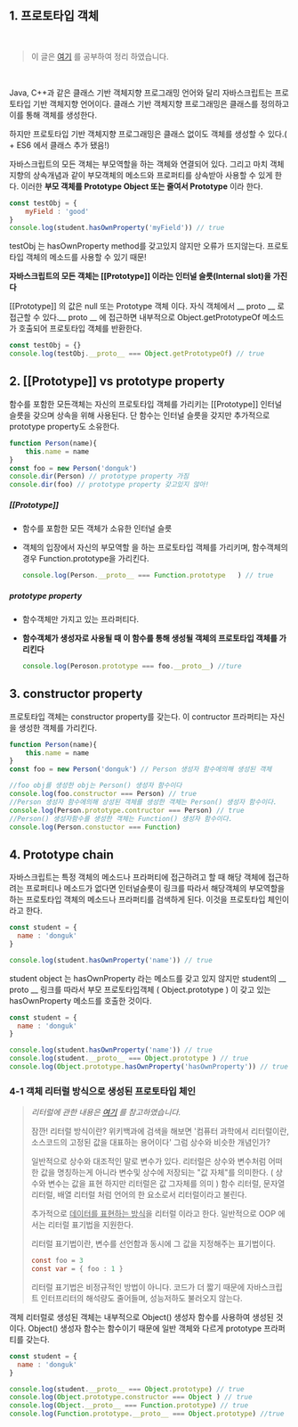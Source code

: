 ## 1. 프로토타입 객체

<br/>

> 이 글은 [여기](https://poiemaweb.com/js-prototype) 를 공부하여 정리 하였습니다.

<br/>

Java, C++과 같은 클래스 기반 객체지향 프로그래밍 언어와 달리 자바스크립트는 프로토타입 기반 객체지향 언어이다. 클래스 기반 객체지향 프로그래밍은 클래스를 정의하고 이를 통해 객체를 생성한다.

하지만 프로토타입 기반 객체지향 프로그래밍은 클래스 없이도 객체를 생성할 수 있다.( + ES6 에서 클래스 추가 됐음!)

자바스크립트의 모든 객체는 부모역할을 하는 객체와 연결되어 있다. 그리고 마치 객체 지향의 상속개념과 같이 부모객체의 메소드와 프로퍼티를 상속받아 사용할 수 있게 한다. 이러한 **부모 객체를 Prototype Object 또는 줄여서 Prototype** 이라 한다.

```javascript
const testObj = {
	myField : 'good'
}
console.log(student.hasOwnProperty('myField')) // true
```

testObj 는 hasOwnProperty method를 갖고있지 않지만 오류가 뜨지않는다. 프로토타입 객체의 메소드를 사용할 수 있기 때문!

**자바스크립트의 모든 객체는 [[Prototype]] 이라는 인터널 슬릇(Internal slot)을 가진다**

[[Prototype]] 의 값은 null 또는 Prototype 객체 이다. 자식 객체에서 __ proto __ 로 접근할 수 있다.__ proto __ 에 접근하면 내부적으로 Object.getPrototypeOf 메소드가 호출되어 프로토타입 객체를 반환한다.

```js
const testObj = {}
console.log(testObj.__proto__ === Object.getPrototypeOf) // true
```

 

## 2. [[Prototype]] vs prototype property

함수를 포함한 모든객체는 자신의 프로토타입 객체를 가리키는 [[Prototype]] 인터널 슬릇을 갖으며 상속을 위해 사용된다. 단 함수는 인터널 슬릇을 갖지만 추가적으로 prototype property도 소유한다.

```js
function Person(name){
	this.name = name
}
const foo = new Person('donguk')
console.dir(Person) // prototype property 가짐
console.dir(foo) // prototype property 갖고있지 않아!
```

##### [[Prototype]]

- 함수를 포함한 모든 객체가 소유한 인터널 슬릇

- 객체의 입장에서 자신의 부모역할 을 하는 프로토타입 객체를 가리키며, 함수객체의 경우 Function.prototype을 가리킨다.

  ```js
  console.log(Person.__proto__ === Function.prototype	) // true
  ```

##### prototype property

- 함수객체만 가지고 있는 프라퍼티다.

- **함수객체가 생성자로 사용될 때 이 함수를 통해 생성될 객체의 프로토타입 객체를 가리킨다**

  ```js
  console.log(Peroson.prototype === foo.__proto__) //ture
  ```



## 3. constructor property

프로토타입 객체는 constructor property를 갖는다. 이 contructor 프라퍼티는 자신을 생성한 객체를 가리킨다.

```js
function Person(name){
	this.name = name
}
const foo = new Person('donguk') // Person 생성자 함수에의해 생성된 객체

//foo obj를 생성한 obj는 Person() 생성자 함수이다
console.log(foo.constructor === Person) // true
//Person 생성자 함수에의해 상성된 객체를 생성한 객체는 Person() 생성자 함수이다.
console.log(Person.prototype.contructor === Person) // true
//Person() 생성자함수를 생성한 객체는 Function() 생성자 함수이다.
console.log(Person.constuctor === Function)
```

## 4. Prototype chain

자바스크립트는 특정 객체의 메소드나 프라퍼티에 접근하려고 할 때 해당 객체에 접근하려는 프로퍼티나 메소드가 없다면 인터널슬릇이 링크를 따라서 해당객체의 부모역할을 하는 프로토타입 객체의 메소드나 프라퍼티를 검색하게 된다. 이것을 프로토타입 체인이라고 한다.

```js
const student = {
  name : 'donguk'
}

console.log(student.hasOwnProperty('name')) // true
```

student object 는 hasOwnProperty 라는 메소드를 갖고 있지 않지만 student의 __ proto __ 링크를 따라서 부모 프로토타입객체 ( Object.prototype ) 이 갖고 있는 hasOwnProperty 메소드를 호출한 것이다.

```js
const student = {
  name : 'donguk'
}

console.log(student.hasOwnProperty('name')) // true
console.log(student.__proto__ === Object.prototype ) // true
console.log(Object.prototype.hasOwnProperty('hasOwnProperty')) // true
```


### 4-1 객체 리터럴 방식으로 생성된 프로토타입 체인

> _리터럴에 관한 내용은 [여기](<https://asfirstalways.tistory.com/21>) 를 참고하였습니다._
>
> 잠깐! 리터럴 방식이란? 위키백과에 검색을 해보면 '컴퓨터 과학에서 리터럴이란, 소스코드의 고정된 값을 대표하는 용어이다' 그럼 상수와 비슷한 개념인가?
>
> 일반적으로 상수와 대조적인 말로 변수가 있다. 리터럴은 상수와 변수처럼 어떠한 값을 명칭하는게 아니라 변수및 상수에 저장되는 "값 자체"를 의미한다. ( 상수와 변수는 값을 표현 하지만 리터럴은 값 그자체를 의미 ) 함수 리터럴, 문자열 리터럴, 배열 리터럴 처럼 언어의 한 요소로서 리터럴이라고 불린다.
>
> 추가적으로  <u>데이터를 표현하는 방식</u>을 리터럴 이라고 한다. 일반적으로 OOP 에서는 리터럴 표기법을 지원한다.
>
> 리터럴 표기법이란, 변수를 선언함과 동시에 그 값을 지정해주는 표기법이다.
>
> ```java
> const foo = 3
> const var = { foo : 1 }
> ```
>
> 리터럴 표기법은 비정규적인 방법이 아니다. 코드가 더 짧기 때문에 자바스크립트 인터프리터의 해석량도 줄어들며, 성능저하도 불러오지 않는다.

객체 리터럴로 생성된 객체는 내부적으로 Object() 생성자 함수를 사용하여 생성된 것이다. Object() 생성자 함수는 함수이기 때문에 일반 객체와 다르게 prototype 프라퍼티를 갖는다.

```js
const student = {
  name : 'donguk'
}

console.log(student.__proto__ === Object.prototype) // true
console.log(Object.prototype.constructor === Object ) // true
console.log(Object.__proto__ === Function.prototype) // true
console.log(Function.prototype.__proto__ === Object.prototype) //true
```


